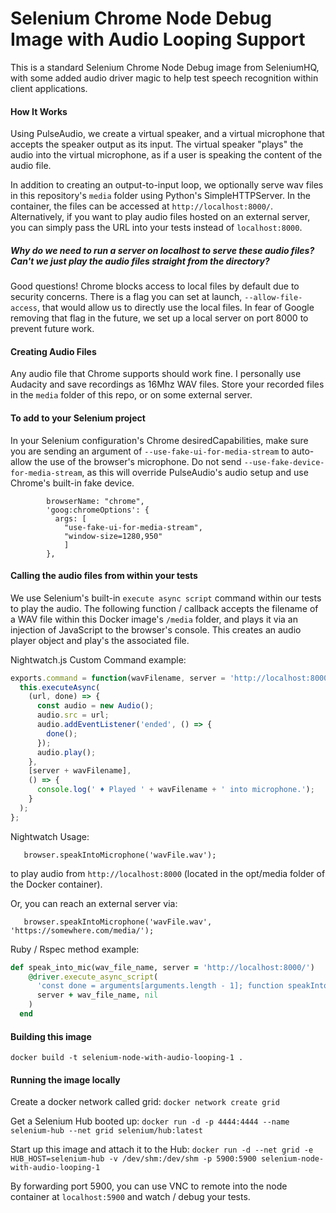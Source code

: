 Selenium Chrome Node Debug Image with Audio Looping Support
================

This is a standard Selenium Chrome Node Debug image from SeleniumHQ, with some added audio driver magic to help test
speech recognition within client applications.

#### How It Works
Using PulseAudio, we create a virtual speaker, and a virtual microphone that accepts the speaker output as its input.
The virtual speaker "plays" the audio into the virtual microphone, as if a user is speaking the content of the audio file.

In addition to creating an output-to-input loop, we optionally serve wav files in this repository's `media` folder using Python's
SimpleHTTPServer. In the container, the files can be accessed at `http://localhost:8000/`. Alternatively, if you want to
play audio files hosted on an external server, you can simply pass the URL into your tests instead of `localhost:8000`.

##### Why do we need to run a server on localhost to serve these audio files? Can't we just play the audio files straight from the directory?
Good questions! Chrome blocks access to local files by default due to security concerns. There is a flag you can set at launch,
`--allow-file-access`, that would allow us to directly use the local files. In fear of Google removing that flag
in the future, we set up a local server on port 8000 to prevent future work.

#### Creating Audio Files
Any audio file that Chrome supports should work fine. I personally use Audacity and save recordings as 16Mhz WAV files. 
Store your recorded files in the `media` folder of this repo, or on some external server.

#### To add to your Selenium project
In your Selenium configuration's Chrome desiredCapabilities, make sure you are sending an argument of `--use-fake-ui-for-media-stream`
to auto-allow the use of the browser's microphone. Do not send `--use-fake-device-for-media-stream`, as this will override
PulseAudio's audio setup and use Chrome's built-in fake device.

``` desiredCapabilities: {
        browserName: "chrome",
        'goog:chromeOptions': {
          args: [
            "use-fake-ui-for-media-stream",
            "window-size=1280,950"
            ]
        },
```

#### Calling the audio files from within your tests
We use Selenium's built-in `execute async script` command within our tests to play the audio. 
The following function / callback accepts the filename of a WAV file within this Docker image's `/media`
folder, and plays it via an injection of JavaScript to the browser's console. This creates an audio player object and play's the associated
file.

Nightwatch.js Custom Command example:

```javascript
exports.command = function(wavFilename, server = 'http://localhost:8000/') {
  this.executeAsync(
    (url, done) => {
      const audio = new Audio();
      audio.src = url;
      audio.addEventListener('ended', () => {
        done();
      });
      audio.play();
    },
    [server + wavFilename],
    () => {
      console.log(' ♦ Played ' + wavFilename + ' into microphone.');
    }
  );
};
```
Nightwatch Usage:
```
   browser.speakIntoMicrophone('wavFile.wav');
```
to play audio from `http://localhost:8000` (located in the opt/media folder of the Docker container).

Or, you can reach an external server via:
```
   browser.speakIntoMicrophone('wavFile.wav', 'https://somewhere.com/media/');
```

Ruby / Rspec method example:
```ruby
def speak_into_mic(wav_file_name, server = 'http://localhost:8000/')
    @driver.execute_async_script(
      'const done = arguments[arguments.length - 1]; function speakIntoMic(url) { const audio = new Audio(); audio.src = url; audio.addEventListener("ended", function () {done()}); audio.play();}; speakIntoMic(arguments[0]);',
      server + wav_file_name, nil
    )
  end
```

#### Building this image
`docker build -t selenium-node-with-audio-looping-1 .`

#### Running the image locally
Create a docker network called grid:
`docker network create grid`

Get a Selenium Hub booted up:
`docker run -d -p 4444:4444 --name selenium-hub --net grid selenium/hub:latest`

Start up this image and attach it to the Hub:
`docker run -d --net grid -e HUB_HOST=selenium-hub -v /dev/shm:/dev/shm -p 5900:5900 selenium-node-with-audio-looping-1`

By forwarding port 5900, you can use VNC to remote into the node container at `localhost:5900` and watch / debug your tests.
